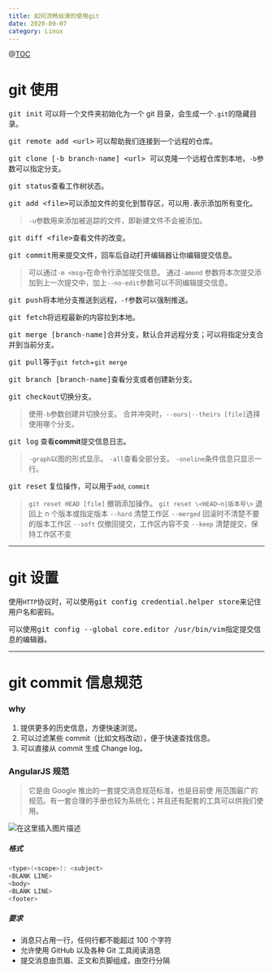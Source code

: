 ```yaml
---
title: 如何流畅丝滑的使用git
date: 2020-09-07
category: Linux
---
```


@[TOC](这里写目录标题)

# git 使用

<kbd>git init</kbd> 可以将一个文件夹初始化为一个 git 目录，会生成一个`.git`的隐藏目录。

<kbd>git remote add \<url\></kbd> 可以帮助我们连接到一个远程的仓库。

<kbd>git clone [-b branch-name] \<url\> </kbd> 可以克隆一个远程仓库到本地，`-b`参数可以指定分支。

<kbd>git status</kbd>查看工作树状态。

<kbd>git add \<file\></kbd>可以添加文件的变化到暂存区，可以用`.`表示添加所有变化。

> `-u`参数用来添加被追踪的文件，即新建文件不会被添加。

<kbd>git diff \<file\></kbd>查看文件的改变。

<kbd>git commit</kbd>用来提交文件，回车后自动打开编辑器让你编辑提交信息。

> 可以通过`-m <msg>`在命令行添加提交信息。
> 通过`-amend` 参数将本次提交添加到上一次提交中，加上`--no-edit`参数可以不同编辑提交信息。

<kbd>git push</kbd>将本地分支推送到远程，`-f`参数可以强制推送。

<kbd>git fetch</kbd>将远程最新的内容拉到本地。

<kbd>git merge [branch-name]</kbd>合并分支，默认合并远程分支；可以将指定分支合并到当前分支。

<kbd>git pull</kbd>等于`git fetch`+`git merge`

<kbd>git branch [branch-name]</kbd>查看分支或者创建新分支。

<kbd>git checkout</kbd>切换分支。

> 使用`-b`参数创建并切换分支。
> 合并冲突时，`--ours|--theirs [file]`选择使用哪个分支。

<kbd>git log</kbd> 查看**commit**提交信息日志。

> `-graph`以图的形式显示。
> `-all`查看全部分支。
> `-oneline`条件信息只显示一行。

<kbd>git reset</kbd> 复位操作，可以用于`add`, `commit`

> `git reset HEAD [file]` 撤销添加操作。
> `git reset \<HEAD~n|版本号\>` 退回上 n 个版本或指定版本
> `--hard` 清楚工作区
> `--merged` 回滚时不清楚不要的版本工作区
> `--soft` 仅撤回提交，工作区内容不变
> `--keep` 清楚提交，保持工作区不变

---

# git 设置

使用`HTTP`协议时，可以使用<kbd>git config credential.helper store</kbd>来记住用户名和密码。

可以使用<kbd>git config --global core.editor /usr/bin/vim</kbd>指定提交信息的编辑器。

---

# git commit 信息规范

### why

1. 提供更多的历史信息，方便快速浏览。
2. 可以过滤某些 commit（比如文档改动），便于快速查找信息。
3. 可以直接从 commit 生成 Change log。

### AngularJS 规范

> 它是由 Google 推出的一套提交消息规范标准，也是目前使
> 用范围最广的规范。有一套合理的手册也较为系统化；并且还有配套的工具可以供我们使用。

![在这里插入图片描述](https://imgconvert.csdnimg.cn/aHR0cHM6Ly9pbWcyMDE4LmNuYmxvZ3MuY29tL2Jsb2cvMzI4NTk5LzIwMTkwMS8zMjg1OTktMjAxOTAxMjMxMDQxMDExNjAtODQ1MzY4MTYwLnBuZw?x-oss-process=image/format,png#pic_center)

##### 格式

```bash
<type>(<scope>): <subject>
<BLANK LINE>
<body>
<BLANK LINE>
<footer>
```

##### 要求

- 消息只占用一行，任何行都不能超过 100 个字符
- 允许使用 GitHub 以及各种 Git 工具阅读消息
- 提交消息由页眉、正文和页脚组成，由空行分隔
